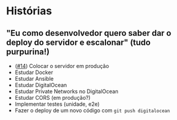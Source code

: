 # Histórias

## "Eu como desenvolvedor quero saber dar o deploy do servidor e escalonar" (tudo purpurina!)
- ([#14](https://github.com/EuAndreh/Final/issues/14)) Colocar o servidor em produção
- Estudar Docker
- Estudar Ansible
- Estudar DigitalOcean
- Estudar Private Networks no DigitalOcean
- Estudar CORS (em produção?)
- Implementar testes (unidade, e2e)
- Fazer o deploy de um novo código com `git push digitalocean`
